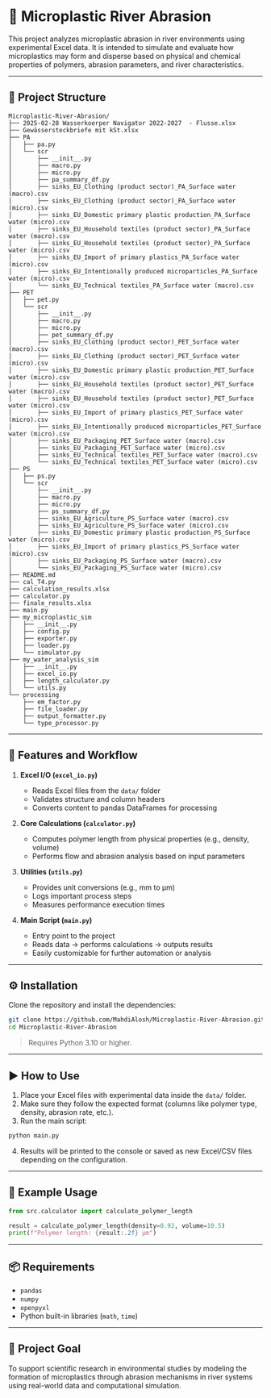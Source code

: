 # 🌊 Microplastic River Abrasion

This project analyzes microplastic abrasion in river environments using experimental Excel data. It is intended to simulate and evaluate how microplastics may form and disperse based on physical and chemical properties of polymers, abrasion parameters, and river characteristics.

---

## 🧩 Project Structure

```
Microplastic-River-Abrasion/
├── 2025-02-28 Wasserkoerper Navigator 2022-2027  - Flusse.xlsx
├── Gewässersteckbriefe mit kSt.xlsx
├── PA
│   ├── pa.py
│   └── scr
│       ├── __init__.py
│       ├── macro.py
│       ├── micro.py
│       ├── pa_summary_df.py
│       ├── sinks_EU_Clothing (product sector)_PA_Surface water (macro).csv
│       ├── sinks_EU_Clothing (product sector)_PA_Surface water (micro).csv
│       ├── sinks_EU_Domestic primary plastic production_PA_Surface water (micro).csv
│       ├── sinks_EU_Household textiles (product sector)_PA_Surface water (macro).csv
│       ├── sinks_EU_Household textiles (product sector)_PA_Surface water (micro).csv
│       ├── sinks_EU_Import of primary plastics_PA_Surface water (micro).csv
│       ├── sinks_EU_Intentionally produced microparticles_PA_Surface water (micro).csv
│       └── sinks_EU_Technical textiles_PA_Surface water (macro).csv
├── PET
│   ├── pet.py
│   └── scr
│       ├── __init__.py
│       ├── macro.py
│       ├── micro.py
│       ├── pet_summary_df.py
│       ├── sinks_EU_Clothing (product sector)_PET_Surface water (macro).csv
│       ├── sinks_EU_Clothing (product sector)_PET_Surface water (micro).csv
│       ├── sinks_EU_Domestic primary plastic production_PET_Surface water (micro).csv
│       ├── sinks_EU_Household textiles (product sector)_PET_Surface water (macro).csv
│       ├── sinks_EU_Household textiles (product sector)_PET_Surface water (micro).csv
│       ├── sinks_EU_Import of primary plastics_PET_Surface water (micro).csv
│       ├── sinks_EU_Intentionally produced microparticles_PET_Surface water (micro).csv
│       ├── sinks_EU_Packaging_PET_Surface water (macro).csv
│       ├── sinks_EU_Packaging_PET_Surface water (micro).csv
│       ├── sinks_EU_Technical textiles_PET_Surface water (macro).csv
│       └── sinks_EU_Technical textiles_PET_Surface water (micro).csv
├── PS
│   ├── ps.py
│   └── scr
│       ├── __init__.py
│       ├── macro.py
│       ├── micro.py
│       ├── ps_summary_df.py
│       ├── sinks_EU_Agriculture_PS_Surface water (macro).csv
│       ├── sinks_EU_Agriculture_PS_Surface water (micro).csv
│       ├── sinks_EU_Domestic primary plastic production_PS_Surface water (micro).csv
│       ├── sinks_EU_Import of primary plastics_PS_Surface water (micro).csv
│       ├── sinks_EU_Packaging_PS_Surface water (macro).csv
│       └── sinks_EU_Packaging_PS_Surface water (micro).csv
├── README.md
├── cal_T4.py
├── calculation_results.xlsx
├── calculator.py
├── finale_results.xlsx
├── main.py
├── my_microplastic_sim
│   ├── __init__.py
│   ├── config.py
│   ├── exporter.py
│   ├── loader.py
│   └── simulator.py
├── my_water_analysis_sim
│   ├── __init__.py
│   ├── excel_io.py
│   ├── length_calculator.py
│   └── utils.py
└── processing
    ├── em_factor.py
    ├── file_loader.py
    ├── output_formatter.py
    └── type_processor.py
```

---

## 🚀 Features and Workflow

1. **Excel I/O (`excel_io.py`)**
   - Reads Excel files from the `data/` folder
   - Validates structure and column headers
   - Converts content to pandas DataFrames for processing

2. **Core Calculations (`calculator.py`)**
   - Computes polymer length from physical properties (e.g., density, volume)
   - Performs flow and abrasion analysis based on input parameters

3. **Utilities (`utils.py`)**
   - Provides unit conversions (e.g., mm to µm)
   - Logs important process steps
   - Measures performance execution times

4. **Main Script (`main.py`)**
   - Entry point to the project
   - Reads data → performs calculations → outputs results
   - Easily customizable for further automation or analysis

---

## ⚙️ Installation

Clone the repository and install the dependencies:

```bash
git clone https://github.com/MahdiAlosh/Microplastic-River-Abrasion.git
cd Microplastic-River-Abrasion
```

> Requires Python 3.10 or higher.

---

## ▶️ How to Use

1. Place your Excel files with experimental data inside the `data/` folder.
2. Make sure they follow the expected format (columns like polymer type, density, abrasion rate, etc.).
3. Run the main script:

```bash
python main.py
```

4. Results will be printed to the console or saved as new Excel/CSV files depending on the configuration.

---

## 🧪 Example Usage

```python
from src.calculator import calculate_polymer_length

result = calculate_polymer_length(density=0.92, volume=10.5)
print(f"Polymer length: {result:.2f} µm")
```

---
## 📦 Requirements

- `pandas`
- `numpy`
- `openpyxl`
- Python built-in libraries (`math`, `time`)
---

## 🎯 Project Goal

To support scientific research in environmental studies by modeling the formation of microplastics through abrasion mechanisms in river systems using real-world data and computational simulation.
